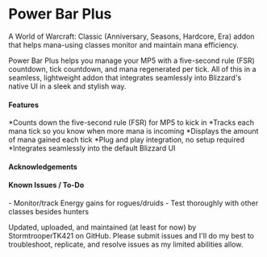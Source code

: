 # Power Bar Plus

A World of Warcraft: Classic (Anniversary, Seasons, Hardcore, Era) addon that helps mana-using classes monitor and maintain mana efficiency.

Power Bar Plus helps you manage your MP5 with a five-second rule (FSR) countdown, tick countdown, and mana regenerated per tick. All of this in a seamless, lightweight addon that integrates seamlessly into Blizzard's native UI in a sleek and stylish way.

<h4>Features</h4>
*Counts down the five-second rule (FSR) for MP5 to kick in
*Tracks each mana tick so you know when more mana is incoming
*Displays the amount of mana gained each tick
*Plug and play integration, no setup required
*Integrates seamlessly into the default Blizzard UI

<h4>Acknowledgements</h4>

<h4>Known Issues / To-Do</h4>
 - Monitor/track Energy gains for rogues/druids
 - Test thoroughly with other classes besides hunters

Updated, uploaded, and maintained (at least for now) by StormtrooperTK421 on GitHub. Please submit issues and I'll do my best to troubleshoot, replicate, and resolve issues as my limited abilities allow.
